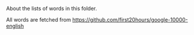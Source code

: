 About the lists of words in this folder.

All words are fetched from https://github.com/first20hours/google-10000-english